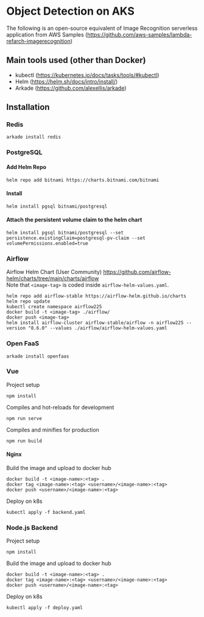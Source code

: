 # Object Detection on AKS  

The following is an open-source equivalent of Image Recognition serverless application from AWS Samples (https://github.com/aws-samples/lambda-refarch-imagerecognition)

## Main tools used (other than Docker)
- kubectl (https://kubernetes.io/docs/tasks/tools/#kubectl)
- Helm (https://helm.sh/docs/intro/install/)
- Arkade (https://github.com/alexellis/arkade)

## Installation
### Redis
```
arkade install redis
```
### PostgreSQL
#### Add Helm Repo
```
helm repo add bitnami https://charts.bitnami.com/bitnami
```
#### Install
```
helm install pgsql bitnami/postgresql
```
#### Attach the persistent volume claim to the helm chart
```
helm install pgsql bitnami/postgresql --set persistence.existingClaim=postgresql-pv-claim --set volumePermissions.enabled=true
```

### Airflow
Airflow Helm Chart (User Community) https://github.com/airflow-helm/charts/tree/main/charts/airflow  
Note that `<image-tag>` is coded inside `airflow-helm-values.yaml`.
```
helm repo add airflow-stable https://airflow-helm.github.io/charts
helm repo update
kubectl create namespace airflow225
docker build -t <image-tag> ./airflow/
docker push <image-tag>
helm install airflow-cluster airflow-stable/airflow -n airflow225 --version "8.6.0" --values ./airflow/airflow-helm-values.yaml
```
### Open FaaS
```
arkade install openfaas
```

### Vue

Project setup

```
npm install
```

Compiles and hot-reloads for development

```
npm run serve
```

Compiles and minifies for production

```
npm run build
```

#### Nginx

Build the image and upload to docker hub

```
docker build -t <image-name>:<tag> .
docker tag <image-name>:<tag> <username>/<image-name>:<tag>
docker push <username>/<image-name>:<tag>
```

Deploy on k8s

```
kubectl apply -f backend.yaml
```

### Node.js Backend

Project setup

```
npm install
```

Build the image and upload to docker hub

```
docker build -t <image-name>:<tag> .
docker tag <image-name>:<tag> <username>/<image-name>:<tag>
docker push <username>/<image-name>:<tag>
```

Deploy on k8s

```
kubectl apply -f deploy.yaml
```

